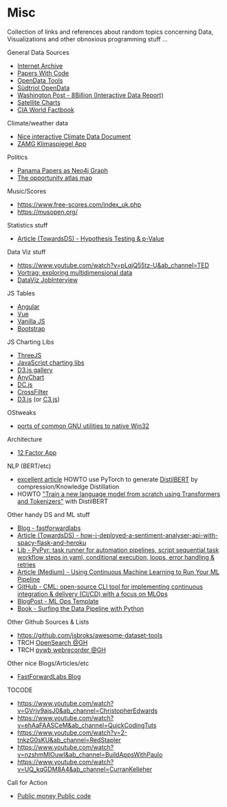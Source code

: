 # Misc

Collection of links and references about random topics concerning Data, Visualizations and other obnoxious programming stuff ...

General Data Sources

- [Internet Archive](https://archive.org/)
- [Papers With Code](https://paperswithcode.com/)
- [OpenData Tools](http://opendata-tools.org/en/)
- [Südtriol OpenData](http://daten.buergernetz.bz.it/de/dataset)
- [Washington Post - 8Billion (Interactive Data Report)](https://www.washingtonpost.com/world/interactive/2022/world-population-8-billion/?pwapi_token=eyJ0eXAiOiJKV1QiLCJhbGciOiJIUzI1NiJ9.eyJzdWJpZCI6IjIwMDAxMTk4IiwicmVhc29uIjoiZ2lmdCIsIm5iZiI6MTY2ODU3ODMzNiwiaXNzIjoic3Vic2NyaXB0aW9ucyIsImV4cCI6MTY2OTc4NzkzNiwiaWF0IjoxNjY4NTc4MzM2LCJqdGkiOiIxNzYzMGRkZi1lZmMyLTRkYTYtODUyNC1kNzQzMmMxZWZiNGUiLCJ1cmwiOiJodHRwczovL3d3dy53YXNoaW5ndG9ucG9zdC5jb20vd29ybGQvaW50ZXJhY3RpdmUvMjAyMi93b3JsZC1wb3B1bGF0aW9uLTgtYmlsbGlvbi8ifQ.M-OJi_V1ruUnVwq7PQ9FNSSD3AzEGZ-i0Zk52HfcvWY&itid=gfta)
- [Satellite Charts](https://satellitecharts.xyz/index.html)
- [CIA World Factbook](https://www.cia.gov/the-world-factbook/)

Climate/weather data
- [Nice interactive Climate Data Document](https://klimadashboard.at/)
- [ZAMG Klimaspiegel App](https://www.zamg.ac.at/cms/de/klima/klima-aktuell/klimamonitoring)

Politics
- [Panama Papers as Neo4j Graph](https://github.com/neo4j-graph-examples/icij-panama-papers)
- [The opportunity atlas map](https://www.opportunityatlas.org/)

Music/Scores
- https://www.free-scores.com/index_uk.php
- https://musopen.org/

Statistics stuff
- [Article (TowardsDS) - Hypothesis Testing & p-Value](https://towardsdatascience.com/hypothesis-testing-p-value-13b55f4b32d9)

Data Viz stuff
- https://www.youtube.com/watch?v=pLqjQ55tz-U&ab_channel=TED
- [Vortrag: exploring multidimensional data](https://www.youtube.com/watch?v=ypc7Ul9LkxA&ab_channel=BocoupLLC)
- [DataViz JobInterview](https://paldhous.github.io/ucb/2015/dataviz/week3.html)

JS Tables
- [Angular](https://www.primefaces.org/primeng/#/table)
- [Vue](https://github.com/ratiw/vuetable-2-with-laravel-5.4)
- [Vanilla JS](https://github.com/olifolkerd/tabulator)
- [Bootstrap](https://examples.bootstrap-table.com/)

JS Charting Libs
- [ThreeJS](https://threejs.org/)
- [JavaScript charting libs](https://www.youtube.com/watch?v=gmLzi1w85t4&ab_channel=CODEISEVERYTHING)
- [D3.js gallery](https://github.com/d3/d3/wiki/Gallery)
- [AnyChart](https://www.anychart.com/)
- [DC.js](https://dc-js.github.io/dc.js/)
- [CrossFilter](https://crossfilter.github.io/crossfilter/)
- [D3.js](https://d3js.org/) (or [C3.js](https://drarmstr.github.io/chartcollection/))

OStweaks
- [ports of common GNU utilities to native Win32](https://unxutils.sourceforge.net/)

Architecture
- [12 Factor App](https://12factor.net/)

NLP (BERT/etc)
- [excellent article](https://medium.com/huggingface/distilbert-8cf3380435b5) HOWTO use PyTorch to generate [DistilBERT](https://huggingface.co/docs/transformers/model_doc/distilbert) by compression/Knowledge Distillation
- HOWTO ["Train a new language model from scratch using Transformers and Tokenizers"](https://huggingface.co/blog/how-to-train) with DistilBERT

Other handy DS and ML stuff
- [Blog - fastforwardlabs](https://github.com/fastforwardlabs/cmlbootstrap)
- [Article (TowardsDS) - how-i-deployed-a-sentiment-analyser-api-with-spacy-flask-and-heroku](https://towardsdatascience.com/how-i-deployed-a-sentiment-analyser-api-with-spacy-flask-and-heroku-bd9b8f9de6cf)
- [Lib - PyPyr: task runner for automation pipelines, script sequential task workflow steps in yaml, conditional execution, loops, error handling & retries](https://pypyr.io/)
- [Article (Medium) - Using Continuous Machine Learning to Run Your ML Pipeline](https://medium.com/@karthik.vaithyanathan/using-continuous-machine-learning-to-run-your-ml-pipeline-eeeeacad69a3)
- [GitHub - CML: open-source CLI tool for implementing continuous integration & delivery (CI/CD) with a focus on MLOps](https://github.com/iterative/cml)
- [BlogPost - ML Ops Template](https://iutsav.dev/posts/mlops_template_1_setup/)
- [Book - Surfing the Data Pipeline with Python](https://jkropko.github.io/surfing-the-data-pipeline/ch1.html)

Other Github Sources & Lists
- https://github.com/jsbroks/awesome-dataset-tools
- TRCH [OpenSearch @GH](https://github.com/opensearch-project/OpenSearch)
- TRCH [pywb webrecorder @GH](https://github.com/Webrecorder/pywb)

Other nice Blogs/Articles/etc
- [FastForwardLabs Blog](https://blog.fastforwardlabs.com/)

TOCODE
- https://www.youtube.com/watch?v=GVrjv9ajsJ0&ab_channel=ChristopherEdwards
- https://www.youtube.com/watch?v=ehAaFAASCeM&ab_channel=QuickCodingTuts
- https://www.youtube.com/watch?v=2-tnkzG0sKU&ab_channel=RedStapler
- https://www.youtube.com/watch?v=nzshmMlOuwI&ab_channel=BuildAppsWithPaulo
- https://www.youtube.com/watch?v=UQ_kqGDM8A4&ab_channel=CurranKelleher

Call for Action
- [Public money Public code](https://publiccode.eu/en/)
